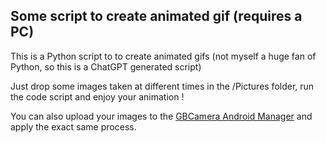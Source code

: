 ## Some script to create animated gif (requires a PC)

This is a Python script to to create animated gifs (not myself a huge fan of Python, so this is a ChatGPT generated script)

Just drop some images taken at different times in the /Pictures folder, run the code script and enjoy your animation !

You can also upload your images to the [GBCamera Android Manager](https://github.com/Mraulio/GBCamera-Android-Manager) and apply the exact same process.
